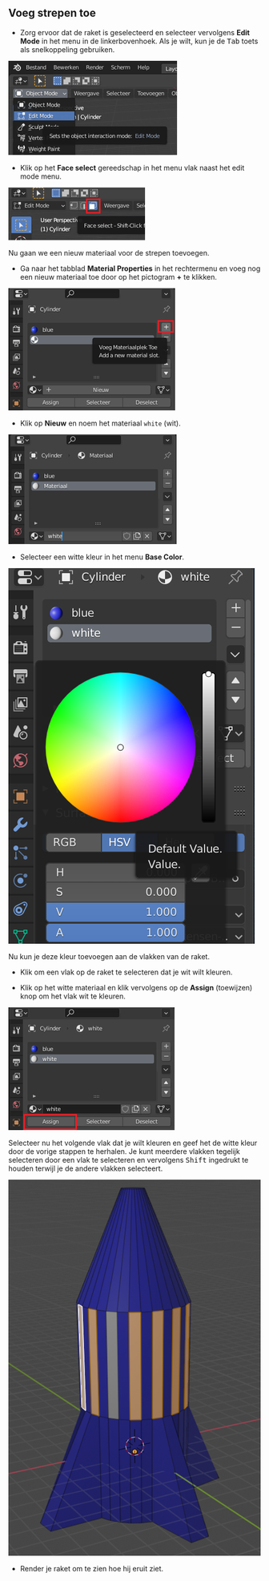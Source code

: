 ## Voeg strepen toe

+ Zorg ervoor dat de raket is geselecteerd en selecteer vervolgens **Edit Mode** in het menu in de linkerbovenhoek. Als je wilt, kun je de <kbd>Tab</kbd> toets als snelkoppeling gebruiken.

![Bewerkingsmodus](images/edit-mode.png)

+ Klik op het **Face select** gereedschap in het menu vlak naast het edit mode menu.

![Vlakgereedschap](images/blender-face-tool.png)

Nu gaan we een nieuw materiaal voor de strepen toevoegen.

+ Ga naar het tabblad **Material Properties** in het rechtermenu en voeg nog een nieuw materiaal toe door op het pictogram **+** te klikken.

![Voeg nog een materiaal toe](images/blender-add-material-plus-button.png)

+ Klik op **Nieuw** en noem het materiaal `white` (wit).

![Geef het materiaal een naam](images/blender-name2-material.png)

+ Selecteer een witte kleur in het menu **Base Color**.

![Selecteer een witte kleur](images/blender-white-material.png)

Nu kun je deze kleur toevoegen aan de vlakken van de raket.

+ Klik om een vlak op de raket te selecteren dat je wit wilt kleuren.

+ Klik op het witte materiaal en klik vervolgens op de **Assign** (toewijzen) knop om het vlak wit te kleuren.

![Wijs het materiaal toe](images/blender-material-assign.png)

Selecteer nu het volgende vlak dat je wilt kleuren en geef het de witte kleur door de vorige stappen te herhalen. Je kunt meerdere vlakken tegelijk selecteren door een vlak te selecteren en vervolgens <kbd>Shift</kbd> ingedrukt te houden terwijl je de andere vlakken selecteert.

![Kleur de strepen](images/blender-rocket-white-faces.png)

+ Render je raket om te zien hoe hij eruit ziet.